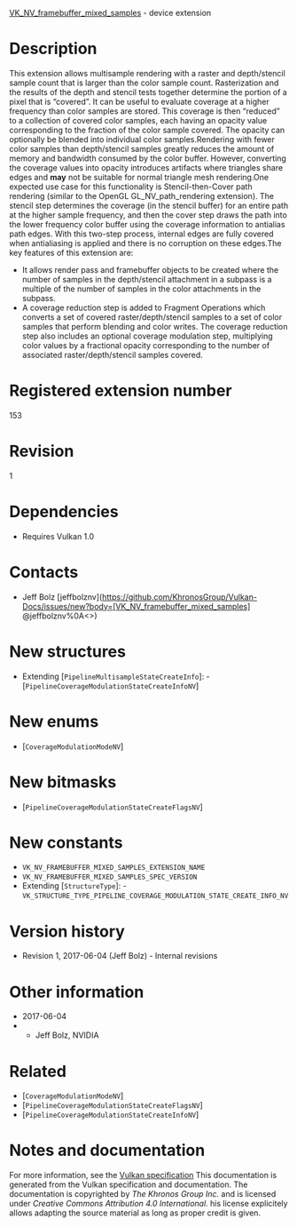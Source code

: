 [VK_NV_framebuffer_mixed_samples](https://www.khronos.org/registry/vulkan/specs/1.3-extensions/man/html/VK_NV_framebuffer_mixed_samples.html) - device extension

# Description
This extension allows multisample rendering with a raster and depth/stencil
sample count that is larger than the color sample count.
Rasterization and the results of the depth and stencil tests together
determine the portion of a pixel that is “covered”.
It can be useful to evaluate coverage at a higher frequency than color
samples are stored.
This coverage is then “reduced” to a collection of covered color samples,
each having an opacity value corresponding to the fraction of the color
sample covered.
The opacity can optionally be blended into individual color samples.Rendering with fewer color samples than depth/stencil samples greatly
reduces the amount of memory and bandwidth consumed by the color buffer.
However, converting the coverage values into opacity introduces artifacts
where triangles share edges and  **may**  not be suitable for normal triangle
mesh rendering.One expected use case for this functionality is Stencil-then-Cover path
rendering (similar to the OpenGL GL_NV_path_rendering extension).
The stencil step determines the coverage (in the stencil buffer) for an
entire path at the higher sample frequency, and then the cover step draws
the path into the lower frequency color buffer using the coverage
information to antialias path edges.
With this two-step process, internal edges are fully covered when
antialiasing is applied and there is no corruption on these edges.The key features of this extension are:
- It allows render pass and framebuffer objects to be created where the number of samples in the depth/stencil attachment in a subpass is a multiple of the number of samples in the color attachments in the subpass.
- A coverage reduction step is added to Fragment Operations which converts a set of covered raster/depth/stencil samples to a set of color samples that perform blending and color writes. The coverage reduction step also includes an optional coverage modulation step, multiplying color values by a fractional opacity corresponding to the number of associated raster/depth/stencil samples covered.

# Registered extension number
153

# Revision
1

# Dependencies
- Requires Vulkan 1.0

# Contacts
- Jeff Bolz [jeffbolznv](https://github.com/KhronosGroup/Vulkan-Docs/issues/new?body=[VK_NV_framebuffer_mixed_samples] @jeffbolznv%0A<<Here describe the issue or question you have about the VK_NV_framebuffer_mixed_samples extension>>)

# New structures
- Extending [`PipelineMultisampleStateCreateInfo`]:  - [`PipelineCoverageModulationStateCreateInfoNV`]

# New enums
- [`CoverageModulationModeNV`]

# New bitmasks
- [`PipelineCoverageModulationStateCreateFlagsNV`]

# New constants
- `VK_NV_FRAMEBUFFER_MIXED_SAMPLES_EXTENSION_NAME`
- `VK_NV_FRAMEBUFFER_MIXED_SAMPLES_SPEC_VERSION`
- Extending [`StructureType`]:  - `VK_STRUCTURE_TYPE_PIPELINE_COVERAGE_MODULATION_STATE_CREATE_INFO_NV`

# Version history
- Revision 1, 2017-06-04 (Jeff Bolz)  - Internal revisions

# Other information
* 2017-06-04
*   - Jeff Bolz, NVIDIA

# Related
- [`CoverageModulationModeNV`]
- [`PipelineCoverageModulationStateCreateFlagsNV`]
- [`PipelineCoverageModulationStateCreateInfoNV`]

# Notes and documentation
For more information, see the [Vulkan specification](https://www.khronos.org/registry/vulkan/specs/1.3-extensions/html/vkspec.html)
This documentation is generated from the Vulkan specification and documentation.
The documentation is copyrighted by *The Khronos Group Inc.* and is licensed under *Creative Commons Attribution 4.0 International*.
his license explicitely allows adapting the source material as long as proper credit is given.
        
